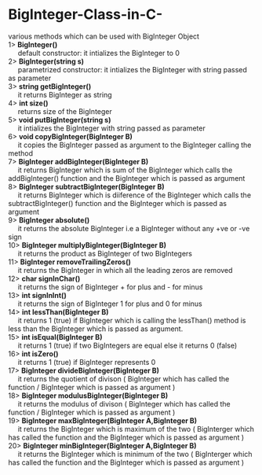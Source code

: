 # BigInteger-Class-in-C-
various methods which can be used with BigInteger Object  
1> **BigInteger()**  
&nbsp;&nbsp;&nbsp;&nbsp; default constructor: it intializes the BigInteger to 0    
2> **BigInteger(string s)**	   
&nbsp;&nbsp;&nbsp;&nbsp; parametrized constructor: it intializes the BigInteger with string passed as parameter    
3> **string getBigInteger()**   
&nbsp;&nbsp;&nbsp;&nbsp; it returns BigInteger as string  
4> **int size()**	  
&nbsp;&nbsp;&nbsp;&nbsp; returns size of the BigInteger  
5> **void putBigInteger(string s)**   
&nbsp;&nbsp;&nbsp;&nbsp; it intializes the BigInteger with string passed as parameter  
6> **void copyBigInteger(BigInteger B)**   
&nbsp;&nbsp;&nbsp;&nbsp;  it copies the BigInteger passed as argument to the BigInteger calling the method  
7> **BigInteger addBigInteger(BigInteger B)**   
&nbsp;&nbsp;&nbsp;&nbsp; it returns BigInteger which is sum of the BigInteger which calls the addBigInteger() function and the BigInteger which is passed as argument    
8> **BigInteger subtractBigInteger(BigInteger B)**   
&nbsp;&nbsp;&nbsp;&nbsp; it returns BigInteger which is diiference of the BigInteger which calls the subtractBigInteger() function and the BigInteger which is passed as argument    
9> **BigInteger absolute()**   
&nbsp;&nbsp;&nbsp;&nbsp; it returns the absolute BigInteger i.e a BigInteger without any +ve or -ve sign  
10> **BigInteger multiplyBigInteger(BigInteger B)**    
&nbsp;&nbsp;&nbsp;&nbsp;  it returns the product as BigInteger of two BigIntegers  
11> **BigInteger removeTrailingZeros()**   
&nbsp;&nbsp;&nbsp;&nbsp; it returns the BigInteger in which all the leading zeros are removed  
12> **char signInChar()**		  
&nbsp;&nbsp;&nbsp;&nbsp; it returns the sign of BigInteger + for plus and - for minus  
13> **int signInInt()**   
&nbsp;&nbsp;&nbsp;&nbsp;  it returns the sign of BigInteger 1 for plus and 0 for minus  
14> **int lessThan(BigInteger B)**    
&nbsp;&nbsp;&nbsp;&nbsp;  it returns 1 (true) if BigInteger which is calling the lessThan() method is less than the BigInteger which is passed as argument.  
15> **int isEqual(BigInteger B)**	   
&nbsp;&nbsp;&nbsp;&nbsp;  it returns 1 (true) if two BigIntegers are equal else it returns 0 (false)  
16> **int isZero()**    
&nbsp;&nbsp;&nbsp;&nbsp;  it returns 1 (true) if BigInteger represents 0  
17> **BigInteger divideBigInteger(BigInteger B)**     
&nbsp;&nbsp;&nbsp;&nbsp;  it returns the quotient of divison ( BigInteger which has called the function / BigInteger which is passed as argument )  
18> **BigInteger modulusBigInteger(BigInteger B)**   
&nbsp;&nbsp;&nbsp;&nbsp;  it returns the modulus of divison ( BigInteger which has called the function / BigInteger which is passed as argument )  
19> **BigInteger maxBigInteger(BigInteger A,BigInteger B)**     
&nbsp;&nbsp;&nbsp;&nbsp;  it returns the BigInteger which is maximum of the two ( BigInterger which has called the function and the BigInteger which is passed as argument )  
20> **BigInteger minBigInteger(BigInteger A,BigInteger B)**    
&nbsp;&nbsp;&nbsp;&nbsp;  it returns the BigInteger which is minimum of the two ( BigInterger which has called the function and the BigInteger which is passed as argument )  

